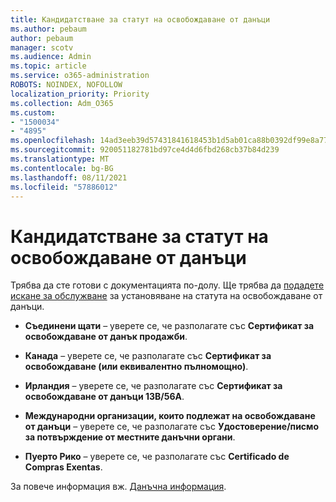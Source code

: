 ```yaml
---
title: Кандидатстване за статут на освобождаване от данъци
ms.author: pebaum
author: pebaum
manager: scotv
ms.audience: Admin
ms.topic: article
ms.service: o365-administration
ROBOTS: NOINDEX, NOFOLLOW
localization_priority: Priority
ms.collection: Adm_O365
ms.custom:
- "1500034"
- "4895"
ms.openlocfilehash: 14ad3eeb39d57431841618453b1d5ab01ca88b0392df99e8a7754c140c1ea478
ms.sourcegitcommit: 920051182781bd97ce4d4d6fbd268cb37b84d239
ms.translationtype: MT
ms.contentlocale: bg-BG
ms.lasthandoff: 08/11/2021
ms.locfileid: "57886012"
---
```

# <a name="apply-for-tax-exempt-status"></a>Кандидатстване за статут на освобождаване от данъци

Трябва да сте готови с документацията по-долу. Ще трябва да [подадете искане за обслужване](https://go.microsoft.com/fwlink/p/?linkid=518322) за установяване на статута на освобождаване от данъци.

- **Съединени щати** – уверете се, че разполагате със **Сертификат за освобождаване от данък продажби**.

- **Канада** – уверете се, че разполагате със **Сертификат за освобождаване (или еквивалентно пълномощно)**.

- **Ирландия** – уверете се, че разполагате със **Сертификат за освобождаване от данъци 13B/56A**.

- **Международни организации, които подлежат на освобождаване от данъци** – уверете се, че разполагате със **Удостоверение/писмо за потвърждение от местните данъчни органи**.

- **Пуерто Рико** – уверете се, че разполагате със **Certificado de Compras Exentas**.

За повече информация вж. [Данъчна информация](https://docs.microsoft.com/microsoft-365/commerce/billing-and-payments/tax-information).
